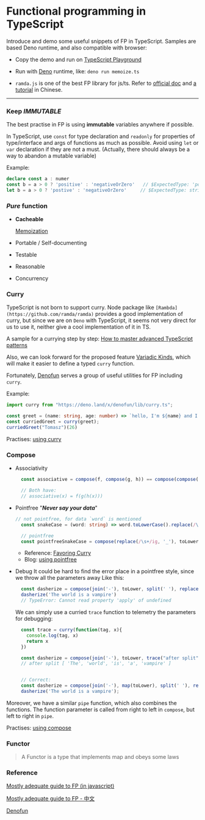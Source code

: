 # Functional programming in TypeScript

Introduce and demo some useful snippets of FP in TypeScript. Samples are based Deno runtime, and also compatible with browser:

- Copy the demo and run on [TypeScript Playground](https://www.typescriptlang.org/play/index.html#)
- Run with [Deno](https://deno.land/) runtime, like: 
  `deno run memoize.ts`

- `ramda.js` is one of the best FP library for js/ts. 
  Refer to [official doc](https://ramdajs.com/docs/) and [a tutorial](https://www.ruanyifeng.com/blog/2017/03/ramda.html) in Chinese.

---

### Keep *IMMUTABLE*

The best practise in FP is using **immutable** variables anywhere if possible. 

In TypeScript, use `const` for type declaration and `readonly` for properties of type/interface and args of functions as much as possible. Avoid using `let` or `var` declaration if they are not a must. (Actually, there should always be a way to abandon a mutable variable) 

Example:
```typescript
declare const a : numer
const b = a > 0 ? 'positive' : 'negativeOrZero'   // $ExpectedType: 'positive' | 'negativeOrZero'
let b = a > 0 ? 'postive' : 'negativeOrZero'     // $ExpectedType: string
```


### *Pure* function

- **Cacheable**
  
  [Memoization](./memoize.ts)

- Portable / Self-documenting
- Testable
- Reasonable
- Concurrency


### Curry

TypeScript is not born to support curry. Node package like `[Rambda](https://github.com/ramda/ramda)` provides a good implementation of curry, but since we are on `Deno` with TypeScript, it seems not very direct for us to use it, neither give a cool implementation of it in TS. 

A sample for a currying step by step: [How to master advanced TypeScript patterns](https://www.freecodecamp.org/news/typescript-curry-ramda-types-f747e99744ab/)

Also, we can look forward for the proposed feature [Variadic Kinds](https://github.com/Microsoft/TypeScript/issues/5453), which will make it easier to define a typed `curry` function. 

Fortunately, [Denofun](https://github.com/galkowskit/denofun) serves a group of useful utilities for FP including `curry`. 

Example:
```typescript
import curry from "https://deno.land/x/denofun/lib/curry.ts";

const greet = (name: string, age: number) => `hello, I'm ${name} and I'm ${age} years old`;
const curriedGreet = curry(greet);
curriedGreet("Tomasz")(26) 
```

Practises: [using curry](./curry.ts)

### Compose
- Associativity
  ```typescript
    const associative = compose(f, compose(g, h)) == compose(compose(f, g), h)

    // Both have:
    // associative(x) = f(g(h(x)))
  ```

- Pointfree
  "***Never say your data***"
  ```typescript
  // not pointfree, for data `word` is mentioned
    const snakeCase = (word: string) => word.toLowerCase().replace(/\s+/ig, '_')

    // pointfree
    const pointfreeSnakeCase = compose(replace(/\s+/ig, '_'), toLowerCase);

  ```

  - Reference: [Favoring Curry](https://fr.umio.us/favoring-curry/)
  - Blog: [using pointfree](http://www.ruanyifeng.com/blog/2017/03/pointfree.html)

- Debug 
  It could be hard to find the error place in a pointfree style, since we throw all the parameters away
  Like this:
  ```typescript
    const dasherize = compose(join('-'), toLower, split(' '), replace(/\s{2,}/ig, ' '))
    dasherize('The world is a vampire')
    // TypeError: Cannot read property 'apply' of undefined
  ```

  We can simply use a curried `trace` function to telemetry the parameters for debugging:
  ```typescript
    const trace = curry(function(tag, x){
      console.log(tag, x)
      return x
    })

    const dasherize = compose(join('-'), toLower, trace("after split"), split(' '), replace(/\s{2,}/ig, ' '));
    // after split [ 'The', 'world', 'is', 'a', 'vampire' ]


    // Correct:
    const dasherize = compose(join('-'), map(toLower), split(' '), replace(/\s{2,}/ig, ' '))
    dasherize('The world is a vampire');
  ```

Moreover, we have a similar `pipe` function, which also combines the functions.
The function parameter is called from right to left in `compose`, but left to right in `pipe`.

Practises: [using compose](./compose.ts)


### Functor

> A Functor is a type that implements map and obeys some laws




### Reference 

[Mostly adequate guide to FP (in javascript)](https://mostly-adequate.gitbooks.io/mostly-adequate-guide/)

[Mostly adequate guide to FP - 中文](https://llh911001.gitbooks.io/mostly-adequate-guide-chinese/content/)

[Denofun](https://github.com/galkowskit/denofun)
